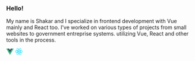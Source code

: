 ### Hello!
My name is Shakar and I specialize in frontend development with Vue mainly and React too.
I've worked on various types of projects from small websites to government entreprise systems. utilizing Vue, React and other tools in the process.


<img src="/vue-js.svg" width='20px' />  <img src="/react.svg" width='20px' /> 
